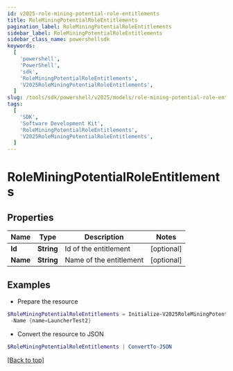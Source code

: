 ```yaml
---
id: v2025-role-mining-potential-role-entitlements
title: RoleMiningPotentialRoleEntitlements
pagination_label: RoleMiningPotentialRoleEntitlements
sidebar_label: RoleMiningPotentialRoleEntitlements
sidebar_class_name: powershellsdk
keywords:
  [
    'powershell',
    'PowerShell',
    'sdk',
    'RoleMiningPotentialRoleEntitlements',
    'V2025RoleMiningPotentialRoleEntitlements',
  ]
slug: /tools/sdk/powershell/v2025/models/role-mining-potential-role-entitlements
tags:
  [
    'SDK',
    'Software Development Kit',
    'RoleMiningPotentialRoleEntitlements',
    'V2025RoleMiningPotentialRoleEntitlements',
  ]
---
```


# RoleMiningPotentialRoleEntitlements

## Properties

| Name     | Type       | Description             | Notes      |
| -------- | ---------- | ----------------------- | ---------- |
| **Id**   | **String** | Id of the entitlement   | [optional] |
| **Name** | **String** | Name of the entitlement | [optional] |

## Examples

- Prepare the resource

```powershell
$RoleMiningPotentialRoleEntitlements = Initialize-V2025RoleMiningPotentialRoleEntitlements  -Id {id=2c9180877212632a017228d5a796292c} `
 -Name {name=LauncherTest2}
```

- Convert the resource to JSON

```powershell
$RoleMiningPotentialRoleEntitlements | ConvertTo-JSON
```

[[Back to top]](#)
